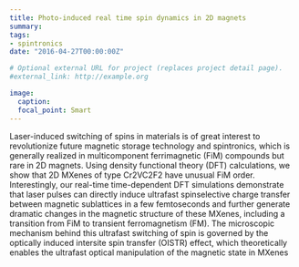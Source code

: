 ```yaml
---
title: Photo-induced real time spin dynamics in 2D magnets
summary:
tags:
- spintronics
date: "2016-04-27T00:00:00Z"

# Optional external URL for project (replaces project detail page).
#external_link: http://example.org

image:
  caption:
  focal_point: Smart
---
```

Laser-induced switching of spins in materials is of great interest to revolutionize future magnetic storage technology and spintronics, which is generally realized in multicomponent ferrimagnetic (FiM) compounds but rare in 2D magnets. Using density functional theory (DFT) calculations, we show that 2D MXenes of type Cr2VC2F2  have unusual FiM order. Interestingly, our real-time time-dependent DFT simulations demonstrate that laser pulses can directly induce ultrafast spinselective charge transfer between magnetic sublattices in a few femtoseconds and further generate dramatic changes in the magnetic structure of these MXenes, including a transition from FiM to transient ferromagnetism (FM). The microscopic mechanism behind this ultrafast switching of spin is governed by the optically induced intersite spin transfer (OISTR) effect, which theoretically enables the ultrafast optical manipulation of the magnetic state in MXenes
